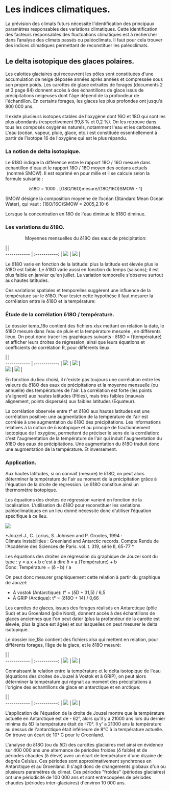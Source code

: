 # Les indices climatiques.

La prévision des climats futurs nécessite l’identification des principaux paramètres responsables des variations climatiques. Cette identification des facteurs responsables des fluctuations climatiques est à rechercher dans l’analyse des climats passés ou paléoclimats.
Il faut pour cela trouver des indices climatiques permettant de reconstituer les paléoclimats.

## Le delta isotopique des glaces polaires.

Les calottes glaciaires qui recouvrent les pôles sont constituées d'une accumulation de neige déposée années après années et compressée sous son propre poids. Les carottes de glace extraites de forages (documents 2 et 3 page 84) donnent accès à des échantillons de glace issus de précipitations neigeuses dont l'âge dépend de la profondeur de l'échantillon. En certains forages, les glaces les plus profondes ont jusqu'à 800 000 ans.

Il existe plusieurs isotopes stables de l'oxygène dont 16O et 18O qui sont les plus abondants (respectivement 99,8 % et 0,2 %). On les retrouve dans tous les composés oxygénés naturels, notamment l'eau et les carbonates. L'eau (océan, vapeur, pluie, glace, etc.) est constituée essentiellement à partir de l'isotope 16 de l'oxygène qui est le plus répandu.

### La notion de delta isotopique.

Le δ18O indique la différence entre le rapport 18O / 16O mesuré dans échantillon d'eau et le rapport 18O / 16O moyen des océans actuels  (nommé SMOW). Il est exprimé en pour mille et il se calcule selon la formule suivante :

<p style="color:;text-align:center;font-size:px;">δ18O = 1000 . [(18O/16O)mesuré/(18O/16O)SMOW - 1]</p>

SMOW désigne la composition moyenne de l’océan (Standard Mean Ocean Water), qui vaut :  (18O/16O)SMOW = 2005,2.10-6

Lorsque la concentration en 18O de l'eau diminue le δ18O diminue.

### Les variations du δ18O.

<p style="color:;text-align:center;font-size:px;">Moyennes mensuelles du δ18O des eaux de précipitation:</p>

  |  |  
 ------------ | :-----------: | 
![](http://acces.ens-lyon.fr/acces/thematiques/paleo/variations/paleoclimats/images/glob2-O18.gif)  |  ![](http://acces.ens-lyon.fr/acces/thematiques/paleo/variations/paleoclimats/images/glob3-O18.gif) |



Le δ18O varie en fonction de la latitude: plus la latitude est élevée plus le δ18O est faible. Le δ18O varie aussi en fonction du temps (saisons); il est plus faible en janvier qu'en juillet. La variation temporelle s'observe surtout aux hautes latitudes.

Ces variations spatiales et temporelles suggèrent une influence de la température sur le δ18O. Pour tester cette hypothèse il faut mesurer la corrélation entre le δ18O et la température:

### Étude de la corrélation δ18O / température.

Le dossier temp_18o contient des fichiers xlsx mettant en relation la date, le δ18O mesuré dans l’eau de pluie et la température mesurée , en différents lieux. On peut donc tracer les graphiques suivants : δ18O = f(température) et afficher leurs droites de régression, ainsi que leurs équations et coefficients de corrélation R, pour différents lieux.

  |  |  
 ------------ | :-----------: | 
![](IMG_1976.PNG)		  |   ![](IMG_1977.PNG)	|	
![](IMG_1979.PNG)	| ![](IMG_1980.PNG) |


En fonction du lieu choisi, il n'existe pas toujours une corrélation entre les valeurs du δ18O des eaux de précipitations et la moyenne mensuelle (ou annuelle) des températures de l'air. La corrélation est forte (les points s'alignent) aux hautes latitudes (Pôles), mais très faibles (mauvais alignement, points dispersés) aux faibles latitudes (Équateur).

La corrélation observée entre t° et δ18O aux hautes latitudes est une corrélation positive: une augmentation de la température de l'air est corrélée à une augmentation du δ18O des précipitations. Les informations relatives à la notion de δ isotopique et au principe de fractionnement isotopique de l'oxygène, permettent de préciser le sens de la corrélation: c'est l'augmentation de la température de l'air qui induit l'augmentation du δ18O des eaux de précipitations. Une augmentation du δ18O traduit donc une augmentation de la température. Et inversement. 

### Application.

Aux hautes latitudes, si on connaît (mesure) le δ18O, on peut alors déterminer la température de l'air au moment de la précipitation grâce à l'équation de la droite de régression. Le δ18O constitue ainsi un thermomètre isotopique.

Les équations des droites de régression varient en fonction de la localisation. L’utilisation du δ18O pour reconstituer les variations paléoclimatiques en un lieu donné nécessite donc d’utiliser l’équation spécifique à ce lieu.

![](http://acces.ens-lyon.fr/acces/thematiques/paleo/variations/paleoclimats/images/cor_temp.gif)

*Jouzel J., C. Lorius, S. Johnsen and P. Grootes, 1994 :  
Climate instabilities : Greenland and Antarctic records. 
Compte Rendu de l'Académie des Sciences de Paris. vol. t. 319, série II, 65-77 *

Les équations des droites de régression du graphique de Jouzel sont du type : y = a.x + b c'est à dire δ = a.(Température) + b            
Donc: Température = (δ - b) / a 

On peut donc mesurer graphiquement cette relation à partir du graphique de Jouzel:

- À vostok (Antarctique): t° = (δD + 31,5) / 6,5
- À GRIP (Arctique): t° = (δ18O + 14) / 0,66

Les carottes de glaces, issues des forages réalisés en Antarctique (pôle Sud) et au Groenland (pôle Nord), donnent accès à des échantillons de glaces anciennes que l'on peut dater (plus la profondeur de la carotte est élevée, plus la glace est âgée) et sur lesquelles on peut mesurer le delta isotopique. 

Le dossier ice_18o contient des fichiers xlsx qui mettent en relation, pour différents forages, l’âge de la glace, et le δ18O mesuré:

  |  |  
 ------------ | :-----------: | 
![](IMG_1983.PNG)		  |   ![](IMG_1984.PNG)	|

Connaissant la relation entre la température et le delta isotopique de l'eau (équations des droites de Jouzel à Vostok et à GRIP),  on peut alors déterminer la température qui régnait au moment des précipitations à l'origine des échantillons de glace en antarctique et en arctique:

  |  |  
 ------------ | :-----------: | 
![](IMG_1987.PNG)		  |   ![](IMG_1985.PNG)	|

L'application de l'équation de la droite de Jouzel montre que la température actuelle en Antarctique est de - 62°, alors qu'il y a 21000 ans lors du dernier minima du δD la température était de -70°. Il y' a 21000 ans la température au dessus de l'antarctique était inférieure de 8°C à la température actuelle. On trouve un écart de 10° C pour le Groenland.

L'analyse du δ18O (ou du δD) des carottes glaciaires met ainsi en évidence sur 400 000 ans une alternance de périodes froides (δ faible) et de périodes chaudes (δ élevé) avec un écart de température d'une dizaine de degrés Celsius. Ces périodes sont approximativement synchrones en Antarctique et au Groenland. Il s'agit donc de changements globaux d'un ou plusieurs paramètres du climat. Ces périodes "froides" (périodes glaciaires) ont une périodicité de 100 000 ans et sont entrecoupées de périodes chaudes (périodes inter-glaciaires) d'environ 10 000 ans.
